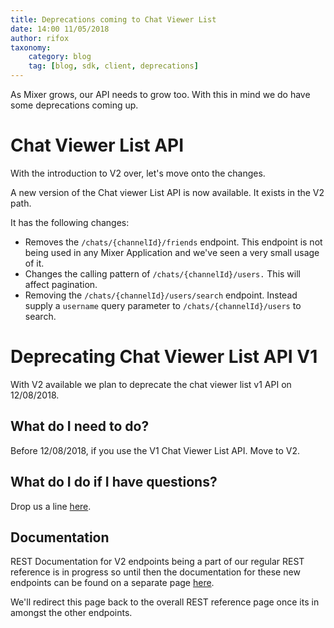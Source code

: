 ```yaml
---
title: Deprecations coming to Chat Viewer List
date: 14:00 11/05/2018
author: rifox
taxonomy:
    category: blog
    tag: [blog, sdk, client, deprecations]
---
```


As Mixer grows, our API needs to grow too. With this in mind we do have some deprecations coming up.

# Chat Viewer List API

With the introduction to V2 over, let's move onto the changes.

A new version of the Chat viewer List API is now available. It exists in the V2 path.

It has the following changes:
- Removes the `/chats/{channelId}/friends` endpoint. This endpoint is not being used in any Mixer Application and we've seen a very small usage of it.
- Changes the calling pattern of `/chats/{channelId}/users.` This will affect pagination.
- Removing the `/chats/{channelId}/users/search` endpoint. Instead supply a `username` query parameter to `/chats/{channelId}/users` to search.


# Deprecating Chat Viewer List API V1

With V2 available we plan to deprecate the chat viewer list v1 API on 12/08/2018.

## What do I need to do?

Before 12/08/2018, if you use the V1 Chat Viewer List API. Move to V2.

## What do I do if I have questions?

Drop us a line [here](mailto:mixerdevinfo@microsoft.com).

## Documentation

REST Documentation for V2 endpoints being a part of our regular REST reference is in progress so until then the documentation for these new endpoints can be found on a separate page [here](/reference/chat/chatviewerlist).

We'll redirect this page back to the overall REST reference page once its in amongst the other endpoints.









